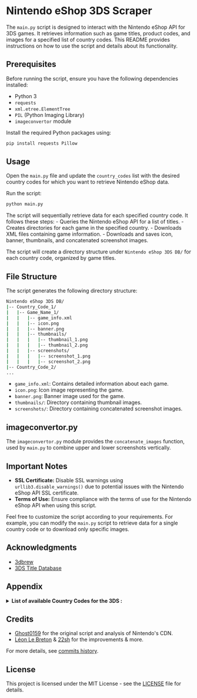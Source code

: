 # Nintendo eShop 3DS Scraper

The `main.py` script is designed to interact with the Nintendo eShop API for 3DS games. It retrieves information such as game titles, product codes, and images for a specified list of country codes. This README provides instructions on how to use the script and details about its functionality.

## Prerequisites

Before running the script, ensure you have the following dependencies installed:

- Python 3
- `requests`
- `xml.etree.ElementTree`
- `PIL` (Python Imaging Library)
- `imageconvertor` module

Install the required Python packages using:

```bash
pip install requests Pillow
```

## Usage
Open the `main.py` file and update the `country_codes` list with the desired country codes for which you want to retrieve Nintendo eShop data.

Run the script:
```bash
python main.py
```
The script will sequentially retrieve data for each specified country code. It follows these steps:
    - Queries the Nintendo eShop API for a list of titles.
    - Creates directories for each game in the specified country.
    - Downloads XML files containing game information.
    - Downloads and saves icon, banner, thumbnails, and concatenated screenshot images.

The script will create a directory structure under `Nintendo eShop 3DS DB/` for each country code, organized by game titles.

## File Structure
The script generates the following directory structure:

```bash
Nintendo eShop 3DS DB/
|-- Country_Code_1/
|   |-- Game_Name_1/
|   |   |-- game_info.xml
|   |   |-- icon.png
|   |   |-- banner.png
|   |   |-- thumbnails/
|   |   |   |-- thumbnail_1.png
|   |   |   |-- thumbnail_2.png
|   |   |-- screenshots/
|   |   |   |-- screenshot_1.png
|   |   |   |-- screenshot_2.png
|-- Country_Code_2/
...
```
- `game_info.xml`: Contains detailed information about each game.
- `icon.png`: Icon image representing the game.
- `banner.png`: Banner image used for the game.
- `thumbnails/`: Directory containing thumbnail images.
- `screenshots/`: Directory containing concatenated screenshot images.

## imageconvertor.py
The `imageconvertor.py` module provides the `concatenate_images` function, used by `main.py` to combine upper and lower screenshots vertically.

## Important Notes
- **SSL Certificate:** Disable SSL warnings using `urllib3.disable_warnings()` due to potential issues with the Nintendo eShop API SSL certificate.
- **Terms of Use:** Ensure compliance with the terms of use for the Nintendo eShop API when using this script.

Feel free to customize the script according to your requirements. For example, you can modify the `main.py` script to retrieve data for a single country code or to download only specific images.

## Acknowledgments
- [3dbrew](https://www.3dbrew.org/wiki/Nintendo_eShop)
- [3DS Title Database](https://hax0kartik.github.io/3dsdb/)

## Appendix
<details>
  <summary><strong>List of available Country Codes for the 3DS :</strong></summary>

- "AD": Andorra
- "AE": United Arab Emirates
- "AG": Antigua and Barbuda
- "AI": Anguilla
- "AL": Albania
- "AN": Netherlands Antilles (Deprecated)
- "AR": Argentina
- "AT": Austria
- "AU": Australia
- "AW": Aruba
- "AZ": Azerbaijan
- "BA": Bosnia and Herzegovina
- "BB": Barbados
- "BE": Belgium
- "BG": Bulgaria
- "BM": Bermuda
- "BO": Bolivia
- "BR": Brazil
- "BS": Bahamas
- "BW": Botswana
- "BZ": Belize
- "CA": Canada
- "CH": Switzerland
- "CL": Chile
- "CN": China
- "CO": Colombia
- "CR": Costa Rica
- "CY": Cyprus
- "CZ": Czech Republic
- "DE": Germany
- "DJ": Djibouti
- "DK": Denmark
- "DM": Dominica
- "DO": Dominican Republic
- "EC": Ecuador
- "EE": Estonia
- "ER": Eritrea
- "ES": Spain
- "FI": Finland
- "FR": France
- "GB": United Kingdom
- "GD": Grenada
- "GF": French Guiana
- "GG": Guernsey
- "GI": Gibraltar
- "GP": Guadeloupe
- "GR": Greece
- "GT": Guatemala
- "GY": Guyana
- "HK": Hong Kong
- "HN": Honduras
- "HR": Croatia
- "HT": Haiti
- "HU": Hungary
- "IE": Ireland
- "IL": Israel
- "IM": Isle of Man
- "IN": India
- "IS": Iceland
- "IT": Italy
- "JE": Jersey
- "JM": Jamaica
- "JP": Japan
- "KN": Saint Kitts and Nevis
- "KR": South Korea
- "KY": Cayman Islands
- "LC": Saint Lucia
- "LI": Liechtenstein
- "LS": Lesotho
- "LT": Lithuania
- "LU": Luxembourg
- "LV": Latvia
- "MC": Monaco
- "ME": Montenegro
- "MK": North Macedonia
- "ML": Mali
- "MQ": Martinique
- "MR": Mauritania
- "MS": Montserrat
- "MT": Malta
- "MX": Mexico
- "MY": Malaysia
- "MZ": Mozambique
- "NA": Namibia
- "NE": Niger
- "NI": Nicaragua
- "NL": Netherlands
- "NO": Norway
- "NZ": New Zealand
- "PA": Panama
- "PE": Peru
- "PL": Poland
- "PT": Portugal
- "PY": Paraguay
- "RO": Romania
- "RS": Serbia
- "RU": Russia
- "SA": Saudi Arabia
- "SD": Sudan
- "SE": Sweden
- "SG": Singapore
- "SI": Slovenia
- "SK": Slovakia
- "SM": San Marino
- "SO": Somalia
- "SR": Suriname
- "SV": El Salvador
- "SZ": Eswatini
- "TC": Turks and Caicos Islands
- "TD": Chad
- "TR": Turkey
- "TT": Trinidad and Tobago
- "TW": Taiwan
- "US": United States
- "UY": Uruguay
- "VA": Vatican City
- "VC": Saint Vincent and the Grenadines
- "VE": Venezuela
- "VG": British Virgin Islands
- "VI": U.S. Virgin Islands
- "ZA": South Africa
- "ZM": Zambia
- "ZW": Zimbabwe
</details>


## Credits
- [Ghost0159](https://github.com/Ghost0159) for the original script and analysis of Nintendo's CDN.
- [Léon Le Breton](https://github.com/LeonLeBreton) & [22sh](https://twitter.com/0x22sh) for the improvements & more.

For more details, see [commits history](https://github.com/ghost-land/Nintendo-eShop-db/commits/main/script_3ds).


## License
This project is licensed under the MIT License - see the [LICENSE](LICENSE) file for details.

